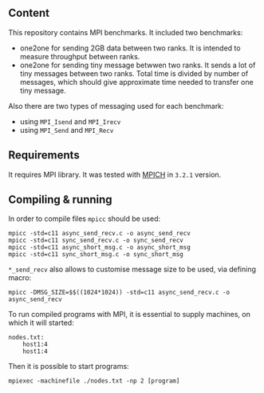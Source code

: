 Content
---
This repository contains MPI benchmarks. It included two benchmarks:
 - one2one for sending 2GB data between two ranks.
   It is intended to measure throughput between ranks.
 - one2one for sending tiny message betwwen two ranks.
   It sends a lot of tiny messages between two ranks.
   Total time is divided by number of messages, which should give approximate time needed to transfer one tiny message.

Also there are two types of messaging used for each benchmark:
 - using `MPI_Isend` and `MPI_Irecv`
 - using `MPI_Send` and `MPI_Recv`

Requirements
---
It requires MPI library.
It was tested with [MPICH](https://www.mpich.org/downloads/) in `3.2.1` version.

Compiling & running
---

In order to compile files `mpicc` should be used:
```
mpicc -std=c11 async_send_recv.c -o async_send_recv
mpicc -std=c11 sync_send_recv.c -o sync_send_recv
mpicc -std=c11 async_short_msg.c -o async_short_msg 
mpicc -std=c11 sync_short_msg.c -o sync_short_msg 
```

`*_send_recv` also allows to customise message size to be used, via defining macro:
```
mpicc -DMSG_SIZE=$$((1024*1024)) -std=c11 async_send_recv.c -o async_send_recv
```

To run compiled programs with MPI, it is essential to supply machines, on which it will started:

```
nodes.txt:
    host1:4
    host1:4
```
Then it is possible to start programs:
```
mpiexec -machinefile ./nodes.txt -np 2 [program]
```
